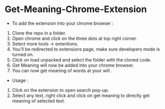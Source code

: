 # Get-Meaning-Chrome-Extension
* To add the extension into your chrome browser :
1. Clone the repo in a folder.
2. Open chrome and click on the three dots at top right corner.
3. Select more tools -> extentions.
4. You'll be redirected to extensions page, make sure developers mode is turned on.
5. Click on load unpacked and select the folder with the cloned code.
6. Get Meaning will now be added into your chrome browser.
7. You can now get meaning of words at your will .

* Usage :
1. Click on the extension to open search pop-up.
2. Select any text, right click and click on get meaning to directly get meaning of selected text. 
